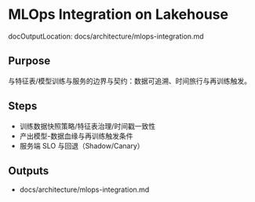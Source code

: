 # MLOps Integration on Lakehouse

docOutputLocation: docs/architecture/mlops-integration.md

## Purpose

与特征表/模型训练与服务的边界与契约：数据可追溯、时间旅行与再训练触发。

## Steps

- 训练数据快照策略/特征表治理/时间戳一致性
- 产出模型-数据血缘与再训练触发条件
- 服务端 SLO 与回退（Shadow/Canary）

## Outputs

- docs/architecture/mlops-integration.md
